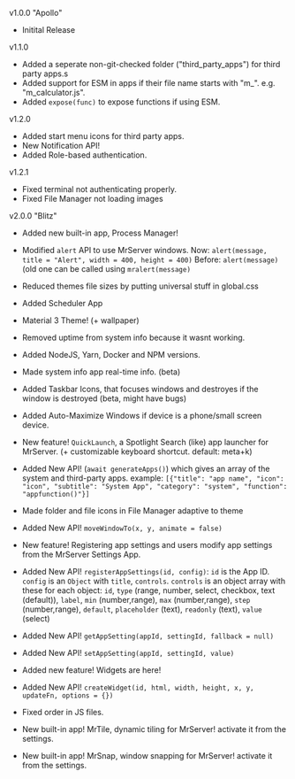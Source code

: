 v1.0.0 "Apollo"

- Initital Release

v1.1.0

- Added a seperate non-git-checked folder ("third_party_apps") for third party apps.s
- Added support for ESM in apps if their file name starts with "m\_". e.g. "m_calculator.js".
- Added `expose(func)` to expose functions if using ESM.

v1.2.0

- Added start menu icons for third party apps.
- New Notification API!
- Added Role-based authentication.

v1.2.1

- Fixed terminal not authenticating properly.
- Fixed File Manager not loading images

v2.0.0 "Blitz"

- Added new built-in app, Process Manager!
- Modified `alert` API to use MrServer windows.
  Now: `alert(message, title = "Alert", width = 400, height = 400)`
  Before: `alert(message)` (old one can be called using `mralert(message)`
- Reduced themes file sizes by putting universal stuff in global.css
- Added Scheduler App
- Material 3 Theme! (+ wallpaper)
- Removed uptime from system info because it wasnt working.
- Added NodeJS, Yarn, Docker and NPM versions.
- Made system info app real-time info. (beta)
- Added Taskbar Icons, that focuses windows and destroyes if the window is destroyed (beta, might have bugs)
- Added Auto-Maximize Windows if device is a phone/small screen device.
- New feature! `QuickLaunch`, a Spotlight Search (like) app launcher for MrServer. (+ customizable keyboard shortcut. default: meta+k)
- Added New API! (`await generateApps()`) which gives an array of the system and third-party apps. example: `[{"title": "app name", "icon": "icon", "subtitle": "System App", "category": "system", "function": "appfunction()"}]`
- Made folder and file icons in File Manager adaptive to theme
- Added New API! `moveWindowTo(x, y, animate = false)`
- New feature! Registering app settings and users modify app settings from the MrServer Settings App.
- Added New API! `registerAppSettings(id, config)`:
  `id` is the App ID.
  `config` is an `Object` with `title`, `controls`.
  `controls` is an object array with these for each object:
  `id`, `type` (range, number, select, checkbox, text (default)), `label`, `min` (number,range), `max` (number,range), `step` (number,range), `default`, `placeholder` (text), `readonly` (text), `value` (select)

- Added New API! `getAppSetting(appId, settingId, fallback = null)`
- Added New API! `setAppSetting(appId, settingId, value)`
- Added new feature! Widgets are here!
- Added New API! `createWidget(id, html, width, height, x, y, updateFn, options = {})`
- Fixed order in JS files.
- New built-in app! MrTile, dynamic tiling for MrServer! activate it from the settings.
- New built-in app! MrSnap, window snapping for MrServer! activate it from the settings.
